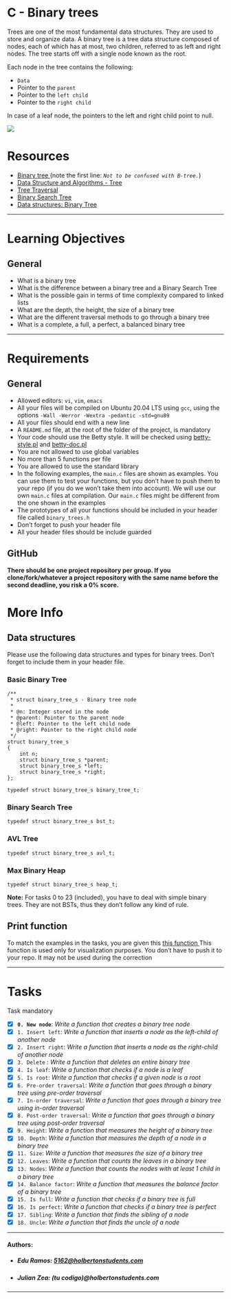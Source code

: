 # C - Binary trees
Trees are one of the most fundamental data structures. They are used to store and organize data. A binary tree is a tree data structure composed of nodes, each of which has at most, two children, referred to as left and right nodes. The tree starts off with a single node known as the root.

Each node in the tree contains the following:
- `Data`
- Pointer to the `parent`
- Pointer to the `left child`
- Pointer to the `right child`

In case of a leaf node, the pointers to the left and right child point to null.

<p align=“center”><img src="https://i.pinimg.com/736x/15/ea/c9/15eac95e696f42351f9696df35d70652.jpg"></p>

# Resources
- <a href="https://en.wikipedia.org/wiki/Binary_tree" target="_blank"> Binary tree </a> (note the first line: *`Not to be confused with B-tree.`*)
- <a href="https://www.tutorialspoint.com/data_structures_algorithms/tree_data_structure.htm" target="_blank"> Data Structure and Algorithms - Tree </a>
- <a href="https://www.tutorialspoint.com/data_structures_algorithms/tree_traversal.htm" target="_blank"> Tree Traversal </a>
- <a href="https://en.wikipedia.org/wiki/Binary_search_tree" target="_blank"> Binary Search Tree </a>
- <a href="https://www.youtube.com/watch?v=H5JubkIy_p8" target="_blank"> Data structures: Binary Tree </a>

---

# Learning Objectives
## General
- What is a binary tree
- What is the difference between a binary tree and a Binary Search Tree
- What is the possible gain in terms of time complexity compared to linked lists
- What are the depth, the height, the size of a binary tree
- What are the different traversal methods to go through a binary tree
- What is a complete, a full, a perfect, a balanced binary tree

---

# Requirements
## General
- Allowed editors: `vi`, `vim`, `emacs`
- All your files will be compiled on Ubuntu 20.04 LTS using `gcc`, using the options `-Wall -Werror -Wextra -pedantic -std=gnu89`
- All your files should end with a new line
- A `README.md` file, at the root of the folder of the project, is mandatory
- Your code should use the Betty style. It will be checked using <a href="https://github.com/holbertonschool/Betty/blob/master/betty-style.pl" title="betty-style.pl" target="_blank"> betty-style.pl</a> and <a href="https://github.com/holbertonschool/Betty/blob/master/betty-doc.pl" title="betty-doc.pl" target="_blank">betty-doc.pl</a>
- You are not allowed to use global variables
- No more than 5 functions per file
- You are allowed to use the standard library
- In the following examples, the `main.c` files are shown as examples. You can use them to test your functions, but you don’t have to push them to your repo (if you do we won’t take them into account). We will use our own `main.c` files at compilation. Our `main.c` files might be different from the one shown in the examples
- The prototypes of all your functions should be included in your header file called `binary_trees.h`
- Don’t forget to push your header file
- All your header files should be include guarded

## GitHub
**There should be one project repository per group. If you clone/fork/whatever a project repository with the same name before the second deadline, you risk a 0% score.**


# More Info
## Data structures
Please use the following data structures and types for binary trees. Don’t forget to include them in your header file.
### Basic Binary Tree
```
/**
 * struct binary_tree_s - Binary tree node
 *
 * @n: Integer stored in the node
 * @parent: Pointer to the parent node
 * @left: Pointer to the left child node
 * @right: Pointer to the right child node
 */
struct binary_tree_s
{
    int n;
    struct binary_tree_s *parent;
    struct binary_tree_s *left;
    struct binary_tree_s *right;
};

typedef struct binary_tree_s binary_tree_t;
```
### Binary Search Tree
```
typedef struct binary_tree_s bst_t;
```
### AVL Tree
```
typedef struct binary_tree_s avl_t;
```
### Max Binary Heap
```
typedef struct binary_tree_s heap_t;
```
**Note:** For tasks 0 to 23 (included), you have to deal with simple binary trees. They are not BSTs, thus they don’t follow any kind of rule.

## Print function
To match the examples in the tasks, you are given this <a href="https://github.com/holbertonschool/0x1C.c" target="_blank"> this function </a>
This function is used only for visualization purposes. You don’t have to push it to your repo. It may not be used during the correction

---

# Tasks
Task mandatory

- [x] **`0. New node`**: *Write a function that creates a binary tree node*
- [x] `1. Insert left`: *Write a function that inserts a node as the left-child of another node*
- [x] `2. Insert right`: *Write a function that inserts a node as the right-child of another node*
- [x] `3. Delete` : *Write a function that deletes an entire binary tree*
- [x] `4. Is leaf`: *Write a function that checks if a node is a leaf*
- [x] `5. Is root`: *Write a function that checks if a given node is a root*
- [x] `6. Pre-order traversal`: *Write a function that goes through a binary tree using pre-order traversal*
- [x] `7. In-order traversal`: *Write a function that goes through a binary tree using in-order traversal*
- [x] `8. Post-order traversal`: *Write a function that goes through a binary tree using post-order traversal*
- [x] `9. Height`: *Write a function that measures the height of a binary tree*
- [x] `10. Depth`: *Write a function that measures the depth of a node in a binary tree*
- [x] `11. Size`: *Write a function that measures the size of a binary tree*
- [x] `12. Leaves`: *Write a function that counts the leaves in a binary tree*
- [x] `13. Nodes`: *Write a function that counts the nodes with at least 1 child in a binary tree*
- [x] `14. Balance factor`: *Write a function that measures the balance factor of a binary tree*
- [x] `15. Is full`: *Write a function that checks if a binary tree is full*
- [x] `16. Is perfect`: *Write a function that checks if a binary tree is perfect*
- [x] `17. Sibling`: *Write a function that finds the sibling of a node*
- [x] `18. Uncle`: *Write a function that finds the uncle of a node*

---
#### Authors:
* ##### Edu Ramos: 5162@holbertonstudents.com
* ##### Julian Zea: (tu codigo)@holbertonstudents.com

---
